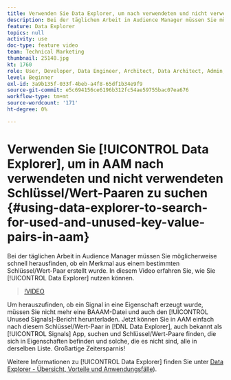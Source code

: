 ```yaml
---
title: Verwenden Sie Data Explorer, um nach verwendeten und nicht verwendeten Schlüssel/Wert-Paaren zu suchen
description: Bei der täglichen Arbeit in Audience Manager müssen Sie möglicherweise schnell herausfinden, ob ein Merkmal aus einem bestimmten Schlüssel/Wert-Paar erstellt wurde. In diesem Video erfahren Sie, wie Sie das mit Data Explorer herausfinden.
feature: Data Explorer
topics: null
activity: use
doc-type: feature video
team: Technical Marketing
thumbnail: 25148.jpg
kt: 1760
role: User, Developer, Data Engineer, Architect, Data Architect, Admin, Leader
level: Beginner
exl-id: 3a9b135f-033f-4beb-a4f8-65df1b34e9f9
source-git-commit: e5c694156ce6196b312fc54ae59755bac07ea676
workflow-type: tm+mt
source-wordcount: '171'
ht-degree: 0%

---
```


# Verwenden Sie [!UICONTROL Data Explorer], um in AAM nach verwendeten und nicht verwendeten Schlüssel/Wert-Paaren zu suchen {#using-data-explorer-to-search-for-used-and-unused-key-value-pairs-in-aam}

Bei der täglichen Arbeit in Audience Manager müssen Sie möglicherweise schnell herausfinden, ob ein Merkmal aus einem bestimmten Schlüssel/Wert-Paar erstellt wurde. In diesem Video erfahren Sie, wie Sie [!UICONTROL Data Explorer] nutzen können.

>[!VIDEO](https://video.tv.adobe.com/v/25148/?quality=12)

Um herauszufinden, ob ein Signal in eine Eigenschaft erzeugt wurde, müssen Sie nicht mehr eine BAAAM-Datei und auch den [!UICONTROL Unused Signals]-Bericht herunterladen. Jetzt können Sie in AAM einfach nach diesem Schlüssel/Wert-Paar in [!DNL Data Explorer], auch bekannt als [!UICONTROL Signals] App, suchen und Schlüssel/Wert-Paare finden, die sich in Eigenschaften befinden und solche, die es nicht sind, alle in derselben Liste. Großartige Zeitersparnis!

Weitere Informationen zu [!UICONTROL Data Explorer] finden Sie unter [Data Explorer - Übersicht, Vorteile und Anwendungsfälle](https://experienceleague.adobe.com/docs/audience-manager/user-guide/features/data-explorer/data-explorer-overview.html?lang=de)).
